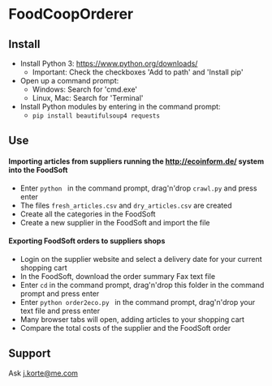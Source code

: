 # FoodCoopOrderer
## Install
* Install Python 3: https://www.python.org/downloads/
	* Important: Check the checkboxes 'Add to path' and 'Install pip'
* Open up a command prompt:
	* Windows: Search for 'cmd.exe'
	* Linux, Mac: Search for 'Terminal'
* Install Python modules by entering in the command prompt:
	* ```pip install beautifulsoup4 requests```

## Use
#### Importing articles from suppliers running the http://ecoinform.de/ system into the FoodSoft
* Enter ```python ``` in the command prompt, drag'n'drop ```crawl.py``` and press enter
* The files ```fresh_articles.csv``` and ```dry_articles.csv``` are created
* Create all the categories in the FoodSoft
* Create a new supplier in the FoodSoft and import the file 

#### Exporting FoodSoft orders to suppliers shops
* Login on the supplier website and select a delivery date for your current shopping cart
* In the FoodSoft, download the order summary Fax text file
* Enter ```cd``` in the command prompt, drag'n'drop this folder in the command prompt and press enter
* Enter ```python order2eco.py ``` in the command prompt, drag'n'drop your text file and press enter
* Many browser tabs will open, adding articles to your shopping cart
* Compare the total costs of the supplier and the FoodSoft order

## Support
Ask j.korte@me.com
